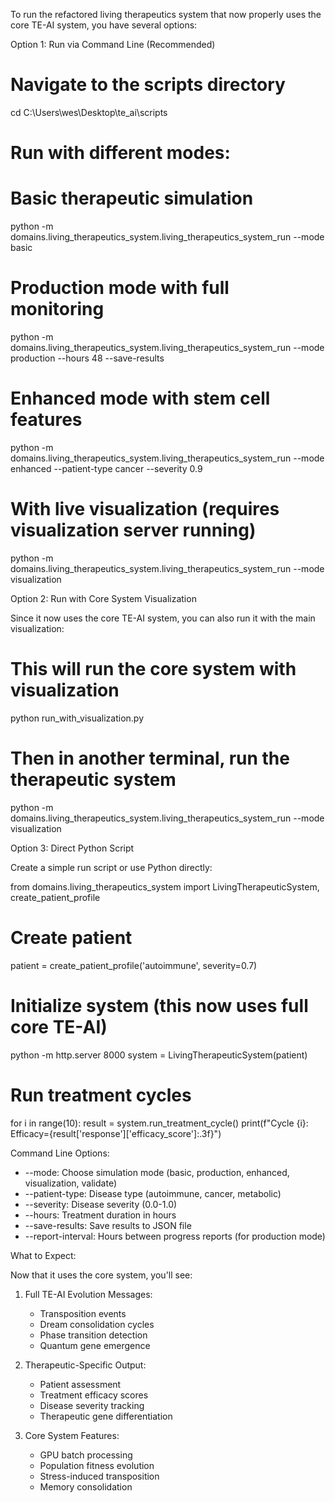 To run the refactored living therapeutics system that now properly uses the core TE-AI system, you have several options:

Option 1: Run via Command Line (Recommended)

# Navigate to the scripts directory

cd C:\Users\wes\Desktop\te_ai\scripts

# Run with different modes:

# Basic therapeutic simulation

python -m domains.living_therapeutics_system.living_therapeutics_system_run --mode basic

# Production mode with full monitoring

python -m domains.living_therapeutics_system.living_therapeutics_system_run --mode production --hours 48 --save-results

# Enhanced mode with stem cell features

python -m domains.living_therapeutics_system.living_therapeutics_system_run --mode enhanced --patient-type cancer --severity 0.9

# With live visualization (requires visualization server running)

python -m domains.living_therapeutics_system.living_therapeutics_system_run --mode visualization

Option 2: Run with Core System Visualization

Since it now uses the core TE-AI system, you can also run it with the main visualization:

# This will run the core system with visualization

python run_with_visualization.py

# Then in another terminal, run the therapeutic system

python -m domains.living_therapeutics_system.living_therapeutics_system_run --mode visualization

Option 3: Direct Python Script

Create a simple run script or use Python directly:

from domains.living_therapeutics_system import LivingTherapeuticSystem, create_patient_profile

# Create patient

patient = create_patient_profile('autoimmune', severity=0.7)

# Initialize system (this now uses full core TE-AI)

python -m http.server 8000
system = LivingTherapeuticSystem(patient)

# Run treatment cycles

for i in range(10):
result = system.run_treatment_cycle()
print(f"Cycle {i}: Efficacy={result['response']['efficacy_score']:.3f}")

Command Line Options:

- --mode: Choose simulation mode (basic, production, enhanced, visualization, validate)
- --patient-type: Disease type (autoimmune, cancer, metabolic)
- --severity: Disease severity (0.0-1.0)
- --hours: Treatment duration in hours
- --save-results: Save results to JSON file
- --report-interval: Hours between progress reports (for production mode)

What to Expect:

Now that it uses the core system, you'll see:

1. Full TE-AI Evolution Messages:

   - Transposition events
   - Dream consolidation cycles
   - Phase transition detection
   - Quantum gene emergence

2. Therapeutic-Specific Output:

   - Patient assessment
   - Treatment efficacy scores
   - Disease severity tracking
   - Therapeutic gene differentiation

3. Core System Features:

   - GPU batch processing
   - Population fitness evolution
   - Stress-induced transposition
   - Memory consolidation

